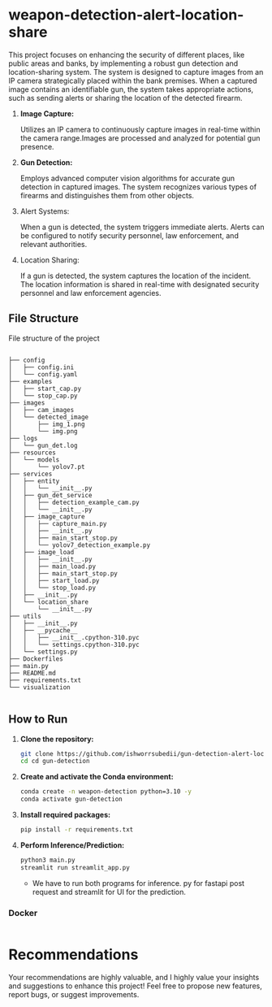 # weapon-detection-alert-location-share
This project focuses on enhancing the security of different places, like public areas and banks, by implementing a robust gun detection and location-sharing system. The system is designed to capture images from an IP camera strategically placed within the bank premises. When a captured image contains an identifiable gun, the system takes appropriate actions, such as sending alerts or sharing the location of the detected firearm.


1. **Image Capture:**

    Utilizes an IP camera to continuously capture images in real-time within the camera range.Images are processed and analyzed for potential gun presence.

2. **Gun Detection:**

    Employs advanced computer vision algorithms for accurate gun detection in captured images.
  The system recognizes various types of firearms and distinguishes them from other objects. 
3. Alert Systems:

    When a gun is detected, the system triggers immediate alerts.
Alerts can be configured to notify security personnel, law enforcement, and relevant authorities.
4. Location Sharing:

    If a gun is detected, the system captures the location of the incident.
The location information is shared in real-time with designated security personnel and law enforcement agencies.
## File Structure
File structure of the project

```commandline

├── config
│   ├── config.ini
│   └── config.yaml
├── examples
│   ├── start_cap.py
│   └── stop_cap.py
├── images
│   ├── cam_images
│   └── detected_image
│       ├── img_1.png
│       └── img.png
├── logs
│   └── gun_det.log
├── resources
│   └── models
│       └── yolov7.pt
├── services
│   ├── entity
│   │   └── __init__.py
│   ├── gun_det_service
│   │   ├── detection_example_cam.py
│   │   └── __init__.py
│   ├── image_capture
│   │   ├── capture_main.py
│   │   ├── __init__.py
│   │   ├── main_start_stop.py
│   │   └── yolov7_detection_example.py
│   ├── image_load
│   │   ├── __init__.py
│   │   ├── main_load.py
│   │   ├── main_start_stop.py
│   │   ├── start_load.py
│   │   └── stop_load.py
│   ├── __init__.py
│   └── location_share
│       └── __init__.py
├── utils
│   ├── __init__.py
│   ├── __pycache__
│   │   ├── __init__.cpython-310.pyc
│   │   └── settings.cpython-310.pyc
│   └── settings.py
├── Dockerfiles
├── main.py
├── README.md
├── requirements.txt
└── visualization


```




## How to Run

1. **Clone the repository:**
    ```bash
    git clone https://github.com/ishworrsubedii/gun-detection-alert-location-share.git
    cd cd gun-detection
    ```

2. **Create and activate the Conda environment:**
    ```bash
    conda create -n weapon-detection python=3.10 -y
    conda activate gun-detection
    ```

3. **Install required packages:**
    ```bash
    pip install -r requirements.txt
    ```

4. **Perform Inference/Prediction:**
    ```bash
    python3 main.py
    streamlit run streamlit_app.py
    ```
   - We have to run both programs for inference. py for fastapi post request and streamlit for UI for the prediction.


### Docker
```commandline
```

# Recommendations
Your recommendations are highly valuable, and I highly value your insights and suggestions to enhance this project! Feel free to propose new features, report bugs, or suggest improvements.